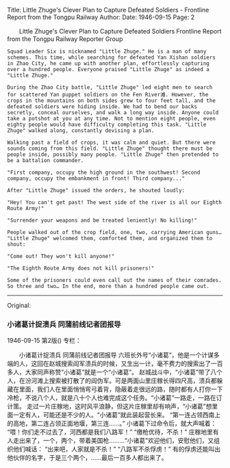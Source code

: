 Title: Little Zhuge's Clever Plan to Capture Defeated Soldiers - Frontline Report from the Tongpu Railway
Author: 
Date: 1946-09-15
Page: 2

　　Little Zhuge's Clever Plan to Capture Defeated Soldiers
    Frontline Report from the Tongpu Railway Reporter Group

    Squad Leader Six is nicknamed "Little Zhuge." He is a man of many schemes. This time, while searching for defeated Yan Xishan soldiers in Zhao City, he came up with another plan, effortlessly capturing over a hundred people. Everyone praised "Little Zhuge" as indeed a "Little Zhuge."

    During the Zhao City battle, "Little Zhuge" led eight men to search for scattered Yan puppet soldiers on the Fen River滩. However, the crops in the mountains on both sides grew to four feet tall, and the defeated soldiers were hiding inside. We had to bend our backs secretly, conceal ourselves, and walk a long way inside. Anyone could take a potshot at you at any time. Not to mention eight people, even eighty people would have difficulty completing this task. "Little Zhuge" walked along, constantly devising a plan.

    Walking past a field of crops, it was calm and quiet. But there were sounds coming from this field. "Little Zhuge" thought there must be people inside, possibly many people. "Little Zhuge" then pretended to be a battalion commander.

    "First company, occupy the high ground in the southwest! Second company, occupy the embankment in front! Third company..."

    After "Little Zhuge" issued the orders, he shouted loudly:

    "Hey! You can't get past! The west side of the river is all our Eighth Route Army!"

    "Surrender your weapons and be treated leniently! No killing!"

    People walked out of the crop field, one, two, carrying American guns… "Little Zhuge" welcomed them, comforted them, and organized them to shout:

    "Come out! They won't kill anyone!"

    "The Eighth Route Army does not kill prisoners!"

    Some of the prisoners could even call out the names of their comrades. So three and two… In the end, more than a hundred people came out.



<hr /> 

Original: 


### 小诸葛计捉溃兵  同蒲前线记者团报导

1946-09-15
第2版()
专栏：

　　小诸葛计捉溃兵
    同蒲前线记者团报导
    六班长外号“小诸葛”，他是一个计谋多端的人，这回在赵城搜索阎军溃兵的时候，又生出一计，毫不费力的搜索出了一百多人，大家同声称赞“小诸葛”就是一个“小诸葛”。
    赵城战斗中，“小诸葛”带了八个人，在汾河滩上搜索被打散了的阎伪军。可是两面山里庄稼长得四尺高，溃兵都躲藏在里面，我们人在里面悄悄弯弓着背，隐蔽着走很远的路，随时都有人打你一下冷枪，不说八个人，就是八十个人也难完成这个任务。“小诸葛”一路走，一路在订计策。
    走过一片庄稼地，这时风平浪静，但这片庄稼里却有响声，“小诸葛”想里面一定有人，可能还是不少的人。“小诸葛”就此装起营长来。
    “第一连占领西南上的高地，第二连占领正面地堰，第三连……。”
    小诸葛下过命令后，就大声喊着：
    “喂！你们走不过去了，河西都是我们八路军！”
    “缴枪优待，不杀！”
    庄稼地里有人走出来了，一个，两个，带着美国枪………“小诸葛”欢迎他们，安慰他们，又组织他们喊话：
    “出来吧，人家就是不杀！”
    “八路军不杀俘虏！”
    有的俘虏还能叫出他伙伴的名字，于是三个两个，……最后一百多人都出来了。
